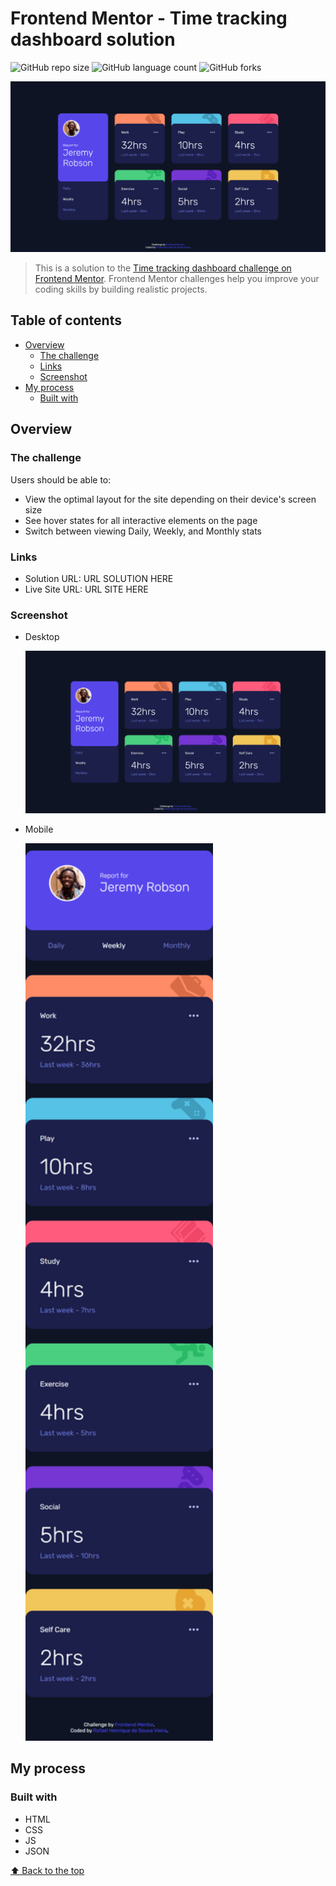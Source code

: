 # Frontend Mentor - Time tracking dashboard solution

![GitHub repo size](https://img.shields.io/github/repo-size/RafaelHDSV/Time-tracking-dashboard?style=for-the-badge)
![GitHub language count](https://img.shields.io/github/languages/count/RafaelHDSV/Time-tracking-dashboard?style=for-the-badge)
![GitHub forks](https://img.shields.io/github/forks/RafaelHDSV/Time-tracking-dashboard?style=for-the-badge)

<img src="images/desktop.png" alt="desktop.png">

> This is a solution to the [Time tracking dashboard challenge on Frontend Mentor](https://www.frontendmentor.io/challenges/time-tracking-dashboard-UIQ7167Jw). Frontend Mentor challenges help you improve your coding skills by building realistic projects. 

## Table of contents

- [Overview](#overview)
  - [The challenge](#the-challenge)
  - [Links](#links)
  - [Screenshot](#screenshot)
- [My process](#my-process)
  - [Built with](#built-with)

## Overview

### The challenge

Users should be able to:

- View the optimal layout for the site depending on their device's screen size
- See hover states for all interactive elements on the page
- Switch between viewing Daily, Weekly, and Monthly stats

### Links

- Solution URL: URL SOLUTION HERE
- Live Site URL: URL SITE HERE

### Screenshot

  - Desktop
  
    ![](images/desktop.png)
    
  - Mobile
    
    <img src="images/mobile.png" alt="images/mobile.png" width="300px">

## My process

### Built with

- HTML
- CSS
- JS
- JSON

[⬆ Back to the top](#frontend-mentor---time-tracking-dashboard-solution)<br>
